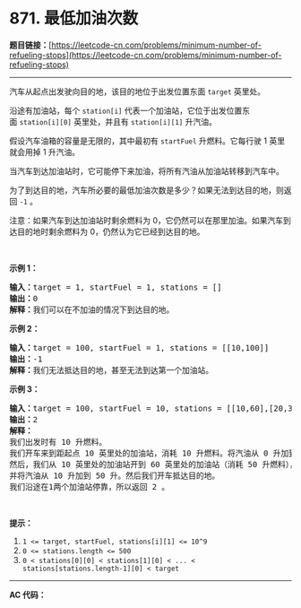 # 871. 最低加油次数

**题目链接：**[https://leetcode-cn.com/problems/minimum-number-of-refueling-stops](https://leetcode-cn.com/problems/minimum-number-of-refueling-stops)

---

<div class="content__1Y2H">
 <div class="notranslate">
  <p>汽车从起点出发驶向目的地，该目的地位于出发位置东面 <code>target</code>&nbsp;英里处。</p> 
  <p>沿途有加油站，每个&nbsp;<code>station[i]</code>&nbsp;代表一个加油站，它位于出发位置东面&nbsp;<code>station[i][0]</code>&nbsp;英里处，并且有&nbsp;<code>station[i][1]</code>&nbsp;升汽油。</p> 
  <p>假设汽车油箱的容量是无限的，其中最初有&nbsp;<code>startFuel</code>&nbsp;升燃料。它每行驶 1 英里就会用掉 1 升汽油。</p> 
  <p>当汽车到达加油站时，它可能停下来加油，将所有汽油从加油站转移到汽车中。</p> 
  <p>为了到达目的地，汽车所必要的最低加油次数是多少？如果无法到达目的地，则返回 <code>-1</code> 。</p> 
  <p>注意：如果汽车到达加油站时剩余燃料为 0，它仍然可以在那里加油。如果汽车到达目的地时剩余燃料为 0，仍然认为它已经到达目的地。</p> 
  <p>&nbsp;</p> 
  <p><strong>示例 1：</strong></p> 
  <pre class="language-text"><strong>输入：</strong>target = 1, startFuel = 1, stations = []
<strong>输出：</strong>0
<strong>解释：</strong>我们可以在不加油的情况下到达目的地。
</pre> 
  <p><strong>示例 2：</strong></p> 
  <pre class="language-text"><strong>输入：</strong>target = 100, startFuel = 1, stations = [[10,100]]
<strong>输出：</strong>-1
<strong>解释：</strong>我们无法抵达目的地，甚至无法到达第一个加油站。
</pre> 
  <p><strong>示例 3：</strong></p> 
  <pre class="language-text"><strong>输入：</strong>target = 100, startFuel = 10, stations = [[10,60],[20,30],[30,30],[60,40]]
<strong>输出：</strong>2
<strong>解释：</strong>
我们出发时有 10 升燃料。
我们开车来到距起点 10 英里处的加油站，消耗 10 升燃料。将汽油从 0 升加到 60 升。
然后，我们从 10 英里处的加油站开到 60 英里处的加油站（消耗 50 升燃料），
并将汽油从 10 升加到 50 升。然后我们开车抵达目的地。
我们沿途在1两个加油站停靠，所以返回 2 。
</pre> 
  <p>&nbsp;</p> 
  <p><strong>提示：</strong></p> 
  <ol> 
   <li><code>1 &lt;= target, startFuel, stations[i][1] &lt;= 10^9</code></li> 
   <li><code>0 &lt;= stations.length &lt;= 500</code></li> 
   <li><code>0 &lt; stations[0][0] &lt; stations[1][0] &lt; ... &lt; stations[stations.length-1][0] &lt; target</code></li> 
  </ol> 
 </div>
</div>

---

**AC 代码：**

```java

```